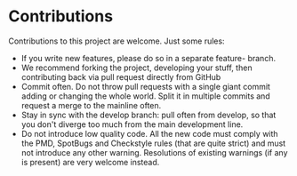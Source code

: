 # Contributions
Contributions to this project are welcome. Just some rules:

- If you write new features, please do so in a separate feature- branch.
- We recommend forking the project, developing your stuff, then contributing back via pull request directly from GitHub
- Commit often. Do not throw pull requests with a single giant commit adding or changing the whole world. Split it in multiple commits and request a merge to the mainline often.
- Stay in sync with the develop branch: pull often from develop, so that you don't diverge too much from the main development line.
- Do not introduce low quality code. All the new code must comply with the PMD, SpotBugs and Checkstyle rules (that are quite strict) and must not introduce any other warning. Resolutions of existing warnings (if any is present) are very welcome instead.
